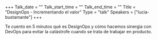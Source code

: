 +++
Talk_date = ""
Talk_start_time = ""
Talk_end_time = ""
Title = "DesignOps - Incrementando el valor"
Type = "talk"
Speakers = ["lucia-bustamante"]
+++

Te cuento en 5 minutos qué es DesignOps y cómo hacemos sinergia con DevOps para evitar la catástrofe cuando se trata de trabajar en producto.